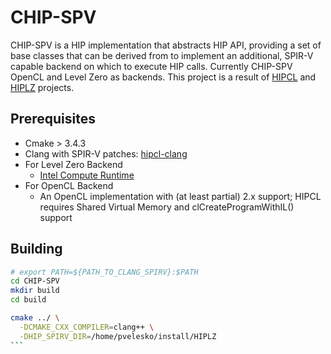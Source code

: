 # CHIP-SPV

CHIP-SPV is a HIP implementation that abstracts HIP API, providing a set of base classes that can be derived from to implement an additional, SPIR-V capable backend on which to execute HIP calls. Currently CHIP-SPV OpenCL and Level Zero as backends.
This project is a result of [HIPCL](https://github.com/cpc/hipcl) and [HIPLZ](https://github.com/jz10/anl-gt-gpu/) projects.

## Prerequisites

* Cmake > 3.4.3
* Clang with SPIR-V patches: [hipcl-clang](https://github.com/cpc/hipcl-clang)
* For Level Zero Backend
  * [Intel Compute Runtime](https://github.com/intel/compute-runtime)
* For OpenCL Backend
  * An OpenCL implementation with (at least partial) 2.x support; HIPCL requires Shared Virtual Memory and clCreateProgramWithIL() support

## Building

````bash
# export PATH=${PATH_TO_CLANG_SPIRV}:$PATH
cd CHIP-SPV
mkdir build
cd build

cmake ../ \
  -DCMAKE_CXX_COMPILER=clang++ \
  -DHIP_SPIRV_DIR=/home/pvelesko/install/HIPLZ
```
